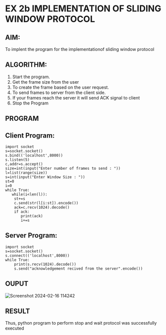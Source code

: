 # EX 2b IMPLEMENTATION OF SLIDING WINDOW PROTOCOL



## AIM:


To implent the program for the implementationof sliding window protocol
## ALGORITHM:

1. Start the program.
2. Get the frame size from the user
3. To create the frame based on the user request.
4. To send frames to server from the client side.
5. If your frames reach the server it will send ACK signal to client
6. Stop the Program
## PROGRAM
## Client Program:
```
import socket
s=socket.socket()
s.bind(('localhost',8000))
s.listen(5)
c,addr=s.accept()
size=int(input("Enter number of frames to send : "))
l=list(range(size))
s=int(input("Enter Window Size : "))
st=0
i=0
while True:
   while(i<len(l)):
    st+=s
    c.send(str(l[i:st]).encode())
    ack=c.recv(1024).decode()
    if ack:
       print(ack)
       i+=s

```
## Server Program:
```
import socket
s=socket.socket()
s.connect(('localhost',8000))
while True: 
    print(s.recv(1024).decode())
    s.send("acknowledgement recived from the server".encode())

```
## OUPUT
![Screenshot 2024-02-16 114242](https://github.com/22008837/2b_SLIDING_WINDOW_PROTOCOL/assets/120194155/c17b89e0-ed9b-4f9c-9ccf-1d14c7d862a7)

## RESULT
Thus, python program to perform stop and wait protocol was successfully executed
